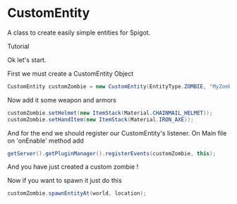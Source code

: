 # CustomEntity
A class to create easily simple entities for Spigot.

Tutorial

Ok let's start.

First we must create a CustomEntity Object
```Java
CustomEntity customZombie = new CustomEntity(EntityType.ZOMBIE, "MyZombie", 100.0D, true);
```

Now add it some weapon and armors
```Java
customZombie.setHelmet(new ItemStack(Material.CHAINMAIL_HELMET));
customZombie.setHandItem(new ItemStack(Material.IRON_AXE));
```

And for the end we should register our CustomEntity's listener.
On Main file on 'onEnable' method add
```Java
getServer().getPluginManager().registerEvents(customZombie, this);
```

And you have just created a custom zombie !

Now if you want to spawn it just do this
```Java
customZombie.spawnEntityAt(world, location);
```

